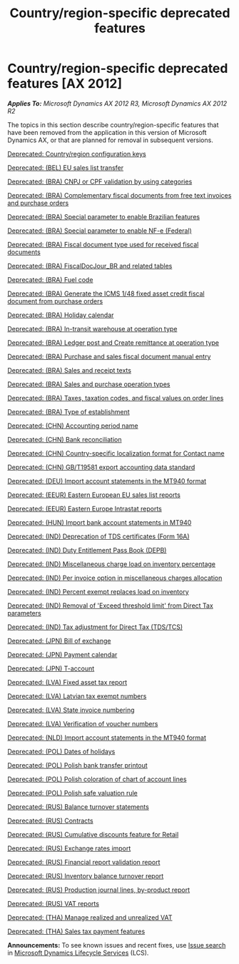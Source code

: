 ﻿---
title: Country/region-specific deprecated features
TOCTitle: Country/region-specific deprecated features
ms:assetid: 9b96f855-c664-4ccc-af93-eb0fa0e6cb8f
ms:mtpsurl: https://technet.microsoft.com/en-us/library/Dn527187(v=AX.60)
ms:contentKeyID: 59623316
ms.date: 04/18/2014
mtps_version: v=AX.60
---

# Country/region-specific deprecated features [AX 2012]


_**Applies To:** Microsoft Dynamics AX 2012 R3, Microsoft Dynamics AX 2012 R2_

The topics in this section describe country/region-specific features that have been removed from the application in this version of Microsoft Dynamics AX, or that are planned for removal in subsequent versions.

[Deprecated: Country/region configuration keys](deprecated-country-region-configuration-keys.md)

[Deprecated: (BEL) EU sales list transfer](deprecated-bel-eu-sales-list-transfer.md)

[Deprecated: (BRA) CNPJ or CPF validation by using categories](deprecated-bra-cnpj-or-cpf-validation-by-using-categories.md)

[Deprecated: (BRA) Complementary fiscal documents from free text invoices and purchase orders](deprecated-bra-complementary-fiscal-documents-from-free-text-invoices-and-purchase-orders.md)

[Deprecated: (BRA) Special parameter to enable Brazilian features](deprecated-bra-special-parameter-to-enable-brazilian-features.md)

[Deprecated: (BRA) Special parameter to enable NF-e (Federal)](deprecated-bra-special-parameter-to-enable-nf-e-federal.md)

[Deprecated: (BRA) Fiscal document type used for received fiscal documents](deprecated-bra-fiscal-document-type-used-for-received-fiscal-documents.md)

[Deprecated: (BRA) FiscalDocJour\_BR and related tables](deprecated-bra-fiscaldocjour-br-and-related-tables.md)

[Deprecated: (BRA) Fuel code](deprecated-bra-fuel-code.md)

[Deprecated: (BRA) Generate the ICMS 1/48 fixed asset credit fiscal document from purchase orders](deprecated-bra-generate-the-icms-1-48-fixed-asset-credit-fiscal-document-from-purchase-orders.md)

[Deprecated: (BRA) Holiday calendar](deprecated-bra-holiday-calendar.md)

[Deprecated: (BRA) In-transit warehouse at operation type](deprecated-bra-in-transit-warehouse-at-operation-type.md)

[Deprecated: (BRA) Ledger post and Create remittance at operation type](deprecated-bra-ledger-post-and-create-remittance-at-operation-type.md)

[Deprecated: (BRA) Purchase and sales fiscal document manual entry](deprecated-bra-purchase-and-sales-fiscal-document-manual-entry.md)

[Deprecated: (BRA) Sales and receipt texts](deprecated-bra-sales-and-receipt-texts.md)

[Deprecated: (BRA) Sales and purchase operation types](deprecated-bra-sales-and-purchase-operation-types.md)

[Deprecated: (BRA) Taxes, taxation codes, and fiscal values on order lines](deprecated-bra-taxes-taxation-codes-and-fiscal-values-on-order-lines.md)

[Deprecated: (BRA) Type of establishment](deprecated-bra-type-of-establishment.md)

[Deprecated: (CHN) Accounting period name](deprecated-chn-accounting-period-name.md)

[Deprecated: (CHN) Bank reconciliation](deprecated-chn-bank-reconciliation.md)

[Deprecated: (CHN) Country-specific localization format for Contact name](deprecated-chn-country-specific-localization-format-for-contact-name.md)

[Deprecated: (CHN) GB/T19581 export accounting data standard](deprecated-chn-gb-t19581-export-accounting-data-standard.md)

[Deprecated: (DEU) Import account statements in the MT940 format](deprecated-deu-import-account-statements-in-the-mt940-format.md)

[Deprecated: (EEUR) Eastern European EU sales list reports](deprecated-eeur-eastern-european-eu-sales-list-reports.md)

[Deprecated: (EEUR) Eastern Europe Intrastat reports](deprecated-eeur-eastern-europe-intrastat-reports.md)

[Deprecated: (HUN) Import bank account statements in MT940](deprecated-hun-import-bank-account-statements-in-mt940.md)

[Deprecated: (IND) Deprecation of TDS certificates (Form 16A)](deprecated-ind-deprecation-of-tds-certificates-form-16a.md)

[Deprecated: (IND) Duty Entitlement Pass Book (DEPB)](deprecated-ind-duty-entitlement-pass-book-depb.md)

[Deprecated: (IND) Miscellaneous charge load on inventory percentage](deprecated-ind-miscellaneous-charge-load-on-inventory-percentage.md)

[Deprecated: (IND) Per invoice option in miscellaneous charges allocation](deprecated-ind-per-invoice-option-in-miscellaneous-charges-allocation.md)

[Deprecated: (IND) Percent exempt replaces load on inventory](deprecated-ind-percent-exempt-replaces-load-on-inventory.md)

[Deprecated: (IND) Removal of 'Exceed threshold limit' from Direct Tax parameters](deprecated-ind-removal-of-exceed-threshold-limit-from-direct-tax-parameters.md)

[Deprecated: (IND) Tax adjustment for Direct Tax (TDS/TCS)](deprecated-ind-tax-adjustment-for-direct-tax-tds-tcs.md)

[Deprecated: (JPN) Bill of exchange](deprecated-jpn-bill-of-exchange.md)

[Deprecated: (JPN) Payment calendar](deprecated-jpn-payment-calendar.md)

[Deprecated: (JPN) T-account](deprecated-jpn-t-account.md)

[Deprecated: (LVA) Fixed asset tax report](deprecated-lva-fixed-asset-tax-report.md)

[Deprecated: (LVA) Latvian tax exempt numbers](deprecated-lva-latvian-tax-exempt-numbers.md)

[Deprecated: (LVA) State invoice numbering](deprecated-lva-state-invoice-numbering.md)

[Deprecated: (LVA) Verification of voucher numbers](deprecated-lva-verification-of-voucher-numbers.md)

[Deprecated: (NLD) Import account statements in the MT940 format](deprecated-nld-import-account-statements-in-the-mt940-format.md)

[Deprecated: (POL) Dates of holidays](deprecated-pol-dates-of-holidays.md)

[Deprecated: (POL) Polish bank transfer printout](deprecated-pol-polish-bank-transfer-printout.md)

[Deprecated: (POL) Polish coloration of chart of account lines](deprecated-pol-polish-coloration-of-chart-of-account-lines.md)

[Deprecated: (POL) Polish safe valuation rule](deprecated-pol-polish-safe-valuation-rule.md)

[Deprecated: (RUS) Balance turnover statements](deprecated-rus-balance-turnover-statements.md)

[Deprecated: (RUS) Contracts](deprecated-rus-contracts.md)

[Deprecated: (RUS) Cumulative discounts feature for Retail](deprecated-rus-cumulative-discounts-feature-for-retail.md)

[Deprecated: (RUS) Exchange rates import](deprecated-rus-exchange-rates-import.md)

[Deprecated: (RUS) Financial report validation report](deprecated-rus-financial-report-validation-report.md)

[Deprecated: (RUS) Inventory balance turnover report](deprecated-rus-inventory-balance-turnover-report.md)

[Deprecated: (RUS) Production journal lines, by-product report](deprecated-rus-production-journal-lines-by-product-report.md)

[Deprecated: (RUS) VAT reports](deprecated-rus-vat-reports.md)

[Deprecated: (THA) Manage realized and unrealized VAT](deprecated-tha-manage-realized-and-unrealized-vat.md)

[Deprecated: (THA) Sales tax payment features](deprecated-tha-sales-tax-payment-features.md)

  
**Announcements:** To see known issues and recent fixes, use [Issue search](http://go.microsoft.com/fwlink/?linkid=389258) in [Microsoft Dynamics Lifecycle Services](http://go.microsoft.com/fwlink/?linkid=306505) (LCS).

